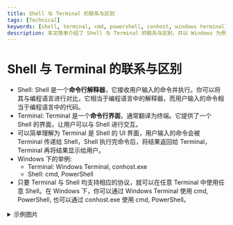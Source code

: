 ```yaml
---
title: Shell 与 Terminal 的联系与区别
tags: [Technical]
keywords: [shell, terminal, cmd, powershell, conhost, windows terminal]
description: 本文简单介绍了 Shell 与 Terminal 的联系与区别，并以 Windows 为例列举了常见的 Shell 与 Terminal。
---
```


# Shell 与 Terminal 的联系与区别

- Shell: Shell 是一个**命令行解释器**，它接收用户输入的命令并执行。你可以将其与编程语言进行对比，它相当于编程语言中的解释器，而用户输入的命令相当于编程语言中的代码。
- Terminal: Terminal 是一个**命令行界面**，通常翻译为终端。它提供了一个 Shell 的界面，让用户可以与 Shell 进行交互。
- 可以简单理解为 Terminal 是 Shell 的 UI 界面，用户输入的命令会被 Terminal 传递给 Shell，Shell 执行完命令后，将结果返回给 Terminal，Terminal 再将结果显示给用户。
- Windows 下的举例:
    - Terminal: Windows Terminal, conhost.exe
    - Shell: cmd, PowerShell
- 只要 Terminal 与 Shell 均支持相应的协议，就可以在任意 Terminal 中使用任意 Shell。在 Windows 下，你可以通过 Windows Terminal 使用 cmd, PowerShell, 也可以通过 conhost.exe 使用 cmd, PowerShell。

<details>

<summary>示例图片</summary>

conhost.exe + cmd:

![conhost.exe + cmd](@attachment/conhost_cmd.jpg)

conhost.exe + PowerShell:

![conhost.exe + PowerShell](@attachment/conhost_pwsh.jpg)

Windows Terminal + cmd:

![Windows Terminal + cmd](@attachment/wt_cmd.jpg)

Windows Terminal + PowerShell:

![Windows Terminal + PowerShell](@attachment/wt_pwsh.jpg)

</details>

